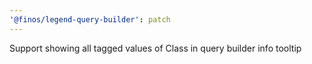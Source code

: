 ```yaml
---
'@finos/legend-query-builder': patch
---
```


Support showing all tagged values of Class in query builder info tooltip
